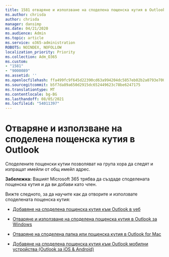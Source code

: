 ```yaml
---
title: 1581 отваряне и използване на споделена пощенска кутия в Outlook в интернет
ms.author: chrisda
author: chrisda
manager: dansimp
ms.date: 04/21/2020
ms.audience: Admin
ms.topic: article
ms.service: o365-administration
ROBOTS: NOINDEX, NOFOLLOW
localization_priority: Priority
ms.collection: Adm_O365
ms.custom:
- "1581"
- "9000089"
ms.assetid: ''
ms.openlocfilehash: ffa499fc9f645d22390cd63a994204dc5857eb02b2a0793e700d3a3e2ef50546
ms.sourcegitcommit: b5f7da89a650d2915dc652449623c78be6247175
ms.translationtype: MT
ms.contentlocale: bg-BG
ms.lasthandoff: 08/05/2021
ms.locfileid: "54011397"
---
```

# <a name="open-and-use-a-shared-mailbox-in-outlook"></a>Отваряне и използване на споделена пощенска кутия в Outlook

Споделените пощенски кутии позволяват на група хора да следят и изпращат имейли от общ имейл адрес. 

**Забележка:** Вашият Microsoft 365 трябва да създаде споделената пощенска кутия и да ви добави като член.

Вижте следното, за да научите как да отворите и използвате споделената пощенска кутия:

- [Добавяне на споделена пощенска кутия към Outlook в уеб](https://support.office.com/article/Add-a-shared-mailbox-to-Outlook-on-the-web-98b5a90d-4e38-415d-a030-f09a4cd28207)

- [Отваряне и използване на споделена пощенска кутия в Outlook за Windows](https://support.office.com/article/open-and-use-a-shared-mailbox-in-outlook-d94a8e9e-21f1-4240-808b-de9c9c088afd)

- [Отваряне на споделена папка или пощенска кутия в Outlook for Mac](https://support.office.com/article/Open-a-shared-folder-or-mailbox-in-Outlook-for-Mac-6ecc39c5-5577-4a1d-b18c-bbdc92972cb2)

- [Добавяне на споделена пощенска кутия към Outlook мобилни устройства (Outlook за iOS & Android)](https://support.office.com/article/Add-a-shared-mailbox-to-Outlook-mobile-f866242c-81b2-472e-8776-6c49c5473c9f)
